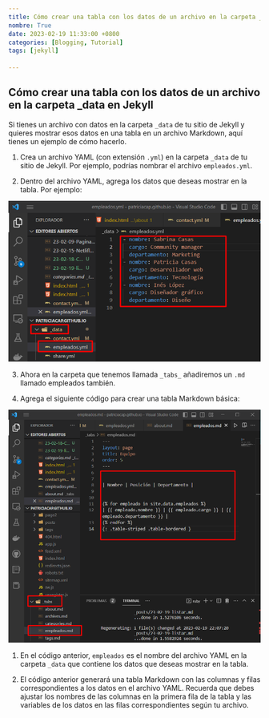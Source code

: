 ```yaml
---
title: Cómo crear una tabla con los datos de un archivo en la carpeta _data en Jekyll
nombre: True
date: 2023-02-19 11:33:00 +0800
categories: [Blogging, Tutorial]
tags: [jekyll]

---
```


## Cómo crear una tabla con los datos de un archivo en la carpeta _data en Jekyll

Si tienes un archivo con datos en la carpeta `_data` de tu sitio de Jekyll y quieres mostrar esos datos en una tabla en un archivo Markdown, aquí tienes un ejemplo de cómo hacerlo.

1. Crea un archivo YAML (con extensión  `.yml`) en la carpeta `_data` de tu sitio de Jekyll. Por ejemplo, podrías nombrar el archivo  `empleados.yml`.

2. Dentro del archivo YAML, agrega los datos que deseas mostrar en la tabla. Por ejemplo:

![Desktop View](/assets/img/Screenshot_3.png)

3. Ahora en la carpeta que tenemos llamada `_tabs_` añadiremos un `.md` llamado empleados también.

4. Agrega el siguiente código para crear una tabla Markdown básica:

![Desktop View](/assets/img/Screenshot_4.png)

1. En el código anterior, `empleados`  es el nombre del archivo YAML en la carpeta `_data`  que contiene los datos que deseas mostrar en la tabla.

2. El código anterior generará una tabla Markdown con las columnas y filas correspondientes a los datos en el archivo YAML. Recuerda que debes ajustar los nombres de las columnas en la primera fila de la tabla y las variables de los datos en las filas correspondientes según tu archivo.


